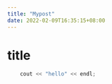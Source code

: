 ```yaml
---
title: "Mypost"
date: 2022-02-09T16:35:15+08:00
---
```


# title

```cpp
    cout << "hello" << endl;
```